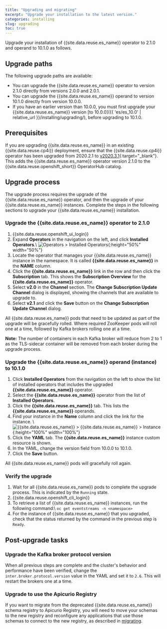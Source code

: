 ```yaml
---
title: "Upgrading and migrating"
excerpt: "Upgrade your installation to the latest version."
categories: installing
slug: upgrading
toc: true
---
```


Upgrade your installation of {{site.data.reuse.es_name}} operator to 2.1.0 and operand to 10.1.0 as follows.

## Upgrade paths

The following upgrade paths are available:
- You can upgrade the {{site.data.reuse.es_name}} operator to version 2.1.0 directly from versions 2.0.0 and 2.0.1.
- You can upgrade the {{site.data.reuse.es_name}} operand to version 10.1.0 directly from version 10.0.0.
- If you have an earlier version than 10.0.0, you must first upgrade your {{site.data.reuse.es_name}} version [to 10.0.0]({{ 'es/es_10.0' | relative_url }}/installing/upgrading/), before upgrading to 10.1.0.

## Prerequisites

If you are upgrading {{site.data.reuse.es_name}} in an existing {{site.data.reuse.cp4i}} deployment, ensure that the {{site.data.reuse.cp4i}} operator has been upgraded from 2020.2.1 to [v2020.3.1](https://www.ibm.com/support/knowledgecenter/SSGT7J_20.3/upgrade/upgrade.html){:target="_blank"}. This adds the  {{site.data.reuse.es_name}} operator version 2.1.0 to the {{site.data.reuse.openshift_short}} OperatorHub catalog.

## Upgrade process

The upgrade process requires the upgrade of the {{site.data.reuse.es_name}} operator, and then the upgrade of your {{site.data.reuse.es_name}} instances. Complete the steps in the following sections to upgrade your {{site.data.reuse.es_name}} installation.

### Upgrade the {{site.data.reuse.es_name}} operator to 2.1.0

1. {{site.data.reuse.openshift_ui_login}}
2. Expand **Operators** in the navigation on the left, and click **Installed Operators**.\\
   ![Operators > Installed Operators](../../../images/rhocp_menu_installedoperators.png "Screen capture showing how to select Operators > Installed Operators from navigation menu"){:height="50%" width="50%"}
3. Locate the operator that manages your {{site.data.reuse.es_name}} instance in the namespace. It is called **{{site.data.reuse.es_name}}** in the **NAME** column.
4. Click the **{{site.data.reuse.es_name}}** link in the row and then click the **Subscription** tab. This shows the **Subscription Overview** for the **{{site.data.reuse.es_name}}** operator.
5. Select **v2.0** in the **Channel** section. The **Change Subscription Update Channel** dialog is displayed, showing the channels that are available to upgrade to.
6. Select **v2.1** and click the **Save** button on the **Change Subscription Update Channel** dialog.

All {{site.data.reuse.es_name}} pods that need to be updated as part of the upgrade will be gracefully rolled. Where required ZooKeeper pods will roll one at a time, followed by Kafka brokers rolling one at a time.

**Note:** The number of containers in each Kafka broker will reduce from 2 to 1 as the TLS-sidecar container will be removed from each broker during the upgrade process.

### Upgrade the {{site.data.reuse.es_name}} operand (instance) to 10.1.0

1. Click **Installed Operators** from the navigation on the left to show the list of installed operators that includes the upgraded **{{site.data.reuse.es_name}}** operator.
2. Select the **{{site.data.reuse.es_name}}** operator from the list of **Installed Operators**.
3. Click the **{{site.data.reuse.es_name}}** tab. This lists the **{{site.data.reuse.es_name}}** operands.
4. Find your instance in the **Name** column and click the link for the instance. \\
   ![{{site.data.reuse.es_name}} > {{site.data.reuse.es_name}} > Instance](../../../images/find_your_instance.png "Screen capture showing how to select your instance by {{site.data.reuse.es_name}} > {{site.data.reuse.es_name}} > Instance"){:height="100%" width="100%"}
5. Click the **YAML** tab. The **{{site.data.reuse.es_name}}** instance custom resource is shown.
6. In the YAML, change the version field from 10.0.0 to 10.1.0.
7. Click the **Save** button.

All {{site.data.reuse.es_name}} pods will gracefully roll again.

### Verify the upgrade

1. Wait for all {{site.data.reuse.es_name}} pods to complete the upgrade process. This is indicated by the `Running` state.
2. {{site.data.reuse.openshift_cli_login}}
3. To retrieve a list of {{site.data.reuse.es_name}} instances, run the following command:\\
   `oc get eventstreams -n <namespace>`
4. For the instance of {{site.data.reuse.es_name}} that you upgraded, check that the status returned by the command in the previous step is `Ready`.

## Post-upgrade tasks

### Upgrade the Kafka broker protocol version

When all previous steps are complete and the cluster's behavior and performance have been verified, change the `inter.broker.protocol.version` value in the YAML and set it to `2.6`. This will restart the brokers one at a time.

### Upgrade to use the Apicurio Registry

If you want to migrate from the deprecated {{site.data.reuse.es_name}} schema registry to Apicurio Registry, you will need to move your schemas to the new registry and reconfigure any applications that use those schemas to connect to the new registry, as described in [migrating](../migrating-to-apicurio/).
